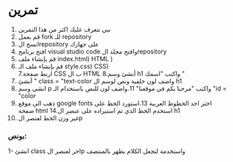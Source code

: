 # تمرين 

1. نبي نتعرف عليك اكثر من هذا التمرين
2. قم بعمل fork للـ repository
3. انسخ الrepository على جهازك
4. افتح برنامج visual studio code وافتح مجلد الrepository
5. قم بإنشاء ملف index.html)    HTML )
6. قم بإنشاء ملف الـ style.css)   CSS)     
7.اربط صفحة CSS ب ال HTML
8.أنشئ وسم h1 واكتب "اسمك "
9. أنشئ " class = "text-color واضف لون خلفية ونص لوسم  ال h1 
10. انشى وسم p واكتب "مرحبا بكم في موقعنا"
11.واضف لون للنص باستخدام الـ "id = "color
12. ذهب الى موقع google fonts اختر احد الخطوط العربية
13.استورد الخط على صفحة html
14.استخدم الخط الذي تم استيراده على عنصر ال h1
15. غير وزن الخط لعنصر الp

### بونص:
1- انشئ class اخر لعنصر الp واستخدمة لتجعل الكلام يظهر بالمنتصف
  
